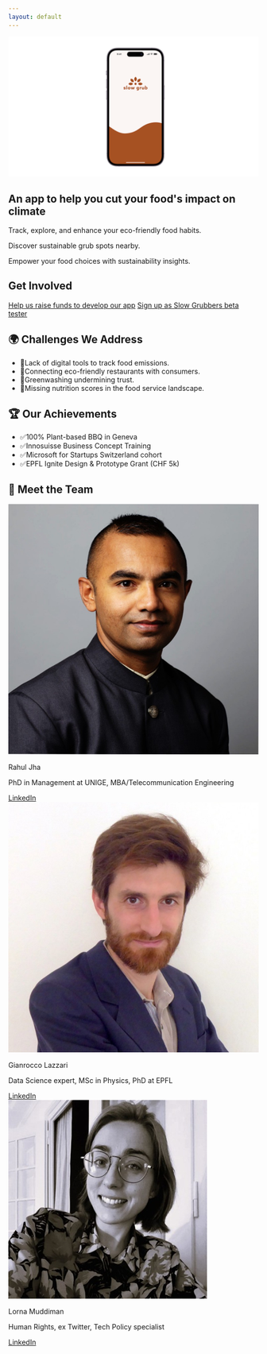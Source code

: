 ```yaml
---
layout: default
---
```

<div class="container">
   <!-- Hero Section -->
<section id="app-look" class="full-width-section">
    <img src="branding/App Mockscreen.png" alt="app mockup">
    <h1>An app to help you cut your food's impact on climate</h1>
    <p>Track, explore, and enhance your eco-friendly food habits.</p>
    <p>Discover sustainable grub spots nearby.</p>
    <p>Empower your food choices with sustainability insights.</p>
</section>

</div>


<!-- Get Involved Section -->
<section id="get-involved" class="center-content">
    <h2>Get Involved</h2>
    <div class="cta-container">
        <a href="https://wemakeit.com/channels/epfl?locale=en" class="cta-button">Help us raise funds to develop our app</a>
        <a href="https://forms.gle/jSnLZz8VALAmCsTD9" class="cta-button">Sign up as Slow Grubbers beta tester</a>
    </div>
</section>


<!-- Challenges Section -->
<section id="problems" class="center-content">
    <h2>🌍 Challenges We Address </h2>
    <ul>
        <li>🛑Lack of digital tools to track food emissions.</li>
        <li>🛑Connecting eco-friendly restaurants with consumers.</li>
        <li>🛑Greenwashing undermining trust.</li>
        <li>🛑Missing nutrition scores in the food service landscape.</li>
    </ul>
</section>

<!-- Achievements Section -->
<section id="achievements" class="center-content">
    <h2>🏆 Our Achievements </h2>
    <ul>
        <li>✅100% Plant-based BBQ in Geneva </li>
        <li>✅Innosuisse Business Concept Training </li>
        <li>✅Microsoft for Startups Switzerland cohort </li>
        <li>✅EPFL Ignite Design & Prototype Grant (CHF 5k) </li>
    </ul>
</section>

<!-- Team Section -->
<section id="team" class="center-content">
    <h2>👥 Meet the Team </h2>
    <div class="team-members">
        <div class="team-member">
            <img src="branding/rahul.png" alt="Rahul Jha">
            <p>Rahul Jha</p>
            <p>PhD in Management at UNIGE, MBA/Telecommunication Engineering</p>
            <a href="https://www.linkedin.com/in/r-jha/" target="_blank">LinkedIn</a>
        </div>
        <div class="team-member">
            <img src="branding/gianrocco.png" alt="Gianrocco Lazzari">
            <p>Gianrocco Lazzari</p>
            <p>Data Science expert, MSc in Physics, PhD at EPFL</p>
            <a href="https://www.linkedin.com/in/gianroccolazzari/" target="_blank">LinkedIn</a>
        </div>
        <div class="team-member">
            <img src="branding/lorna.png" alt="Lorna Muddiman">
            <p>Lorna Muddiman</p>
            <p>Human Rights, ex Twitter, Tech Policy specialist</p>
            <a href="https://www.linkedin.com/in/lorna-m/" target="_blank">LinkedIn</a>
        </div>
    </div>
</section>

</div>
